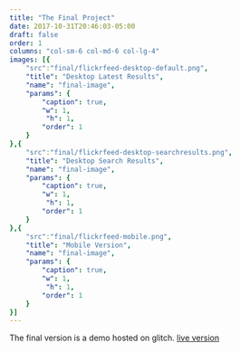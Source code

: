```yaml
---
title: "The Final Project"
date: 2017-10-31T20:46:03-05:00
draft: false
order: 1
columns: "col-sm-6 col-md-6 col-lg-4"
images: [{
    "src":"final/flickrfeed-desktop-default.png",
    "title": "Desktop Latest Results",
    "name": "final-image",
    "params": {
        "caption": true,
        "w": 1,
         "h": 1,
        "order": 1
    }
},{
    "src":"final/flickrfeed-desktop-searchresults.png",
    "title": "Desktop Search Results",
    "name": "final-image",
    "params": {
        "caption": true,
        "w": 1,
         "h": 1,
        "order": 1
    }
},{
    "src":"final/flickrfeed-mobile.png",
    "title": "Mobile Version",
    "name": "final-image",
    "params": {
        "caption": true,
        "w": 1,
         "h": 1,
        "order": 1
    }
}]
---
```

The final version is a demo hosted on glitch.
[live version](https://flickrfeed.glitch.me/)